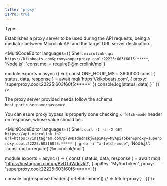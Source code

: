 ```yaml
---
title: 'proxy'
isPro: true
--- 
```


Type: <Type children='<string>'/>

Establishes a proxy server to be used during the API requests, being a mediator between Microlink API and the target URL server destination. 

<MultiCodeEditor languages={{
  Shell: `microlink-api https://kikobeats.com&proxy=superproxy.cool:22225:603f60f5:*****`,
  'Node.js': `const mql = require('@microlink/mql')
 
module.exports = async () => {
  const ONE_HOUR_MS = 3600000
  const { status, data, response } = await mql('https://kikobeats.com', {
    proxy: 'superproxy.cool:22225:603f60f5:*****'
  })
  console.log(status, data)
}
  `
  }} 
/>

The proxy server provided needs follow the schema `host:port:username:password`.

You can esure proxy bypass is properly done checking `x-fetch-mode` header on response, whose value should be <Type children="'fetch-proxy'"/>.

<MultiCodeEditor languages={{
  Shell: `curl -I -s -X GET https://api.microlink.io?url=https://instagram.com/p/BvDTdWdnzkj&apiKey=MyApiToken&proxy=superproxy.cool:22225:603f60f5:***** | grep -i "x-fetch-mode"`,
  'Node.js': `const mql = require('@microlink/mql')
 
module.exports = async () => {
  const { status, data, response } = await mql(
    'https://instagram.com/p/BvDTdWdnzkj/', { 
      apiKey: 'MyApiToken',
      proxy: 'superproxy.cool:22225:603f60f5:*****'
    })
  
  console.log(response.headers['x-fetch-mode']) // => fetch-proxy
}
  `
  }} 
/>
